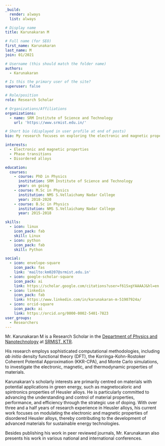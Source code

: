 ```yaml
---
_build:
  render: always
  list: always

# Display name
title: Karunakaran M

# Full name (for SEO)
first_name: Karunakaran
last_name: M
join: 01/2021

# Username (this should match the folder name)
authors:
  - Karunakaran

# Is this the primary user of the site?
superuser: false

# Role/position
role: Research Scholar

# Organizations/Affiliations
organizations:
  - name: SRM Institute of Science and Technology
    url: 'https://www.srmist.edu.in/'

# Short bio (displayed in user profile at end of posts)
bio: My research focuses on exploring the electronic and magnetic properties of disordered Heusler alloys.

interests:
  - Electronic and magnetic properties
  - Phase transitions
  - Disordered alloys

education:
  courses:
    - course: PhD in Physics
      institution: SRM Institute of Science and Technology
      year: on going
    - course: M.Sc in Physics
      institution: NMS S.Vellaichamy Nadar College
      year: 2018-2020
    - course: B.Sc in Physics
      institution: NMS S.Vellaichamy Nadar College
      year: 2015-2018

skills:
  - icon: linux
    icon_pack: fab
    skill: Linux
  - icon: python
    icon_pack: fab
    skill: Python

social:
  - icon: envelope-square
    icon_pack: fas
    link: 'mailto:km0207@srmist.edu.in'
  - icon: google-scholar-square
    icon_pack: ai
    link: https://scholar.google.com/citations?user=f61SxgYAAAAJ&hl=en
  - icon: linkedin
    icon_pack: fab
    link: https://www.linkedin.com/in/karunakaran-m-51907924a/
  - icon: orcid-square
    icon_pack: ai
    link: https://orcid.org/0000-0002-5401-7823
user_groups:
  - Researchers
---
```

Mr. Karunakaran M is a Research Scholar in the [Department of Physics and Nanotechnology](https://www.srmist.edu.in/department/department-of-physics-and-nanotechnology/) at [SRMIST, KTR](https://www.srmist.edu.in).

His research employs sophisticated computational methodologies, including _ab initio_ density
functional theory (DFT), the Korringa-Kohn-Rostoker Coherent Potential Approximation (KKR-CPA), and
Monte Carlo simulations, to investigate the electronic, magnetic, and thermodynamic properties of
materials.

Karunakaran's scholarly interests are primarily centred on materials with potential applications in
green energy, such as magnetocaloric and spintronics properties of Heusler alloys. He is
particularly committed to advancing the understanding and control of material properties,
performance, and efficiency through the strategic use of doping. With over three and a half years
of research experience in Heusler alloys, his current work focuses on modulating the electronic and
magnetic properties of disordered Heusler alloys, thereby contributing to the development of
advanced materials for sustainable energy technologies.

Besides publishing his work in peer reviewed journals, Mr. Karunakaran also presents his work in
various national and international conferences.
